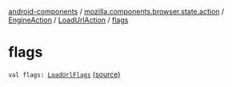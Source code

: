 [android-components](../../../index.md) / [mozilla.components.browser.state.action](../../index.md) / [EngineAction](../index.md) / [LoadUrlAction](index.md) / [flags](./flags.md)

# flags

`val flags: `[`LoadUrlFlags`](../../../mozilla.components.concept.engine/-engine-session/-load-url-flags/index.md) [(source)](https://github.com/mozilla-mobile/android-components/blob/master/components/browser/state/src/main/java/mozilla/components/browser/state/action/BrowserAction.kt#L453)